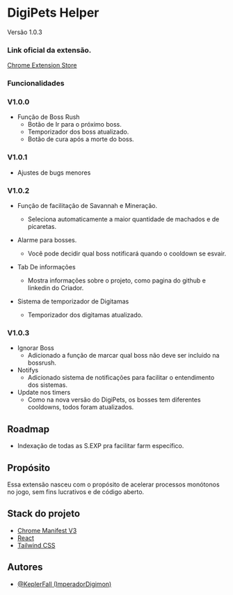 # DigiPets Helper
Versão 1.0.3
### Link oficial da extensão.
[Chrome Extension Store](https://chromewebstore.google.com/detail/digipets-helper/fofabjnjiieenlcihcmlgpilcmidcnbp?authuser=0&hl=pt-BR)
### Funcionalidades

### V1.0.0

- Função de Boss Rush
    - Botão de Ir para o próximo boss.
    - Temporizador dos boss atualizado.
    - Botão de cura após a morte do boss.

### V1.0.1
- Ajustes de bugs menores

### V1.0.2

- Função de facilitação de Savannah e Mineração.
    - Seleciona automaticamente a maior quantidade de machados e de picaretas.

- Alarme para bosses.
    - Você pode decidir qual boss notificará quando o cooldown se esvair.

- Tab De informações
    - Mostra informações sobre o projeto, como pagina do github e linkedin do Criador.

- Sistema de temporizador de Digitamas
    - Temporizador dos digitamas atualizado.

### V1.0.3
- Ignorar Boss
    - Adicionado a função de marcar qual boss não deve ser incluido na bossrush.
- Notifys
    - Adicionado sistema de notificações para facilitar o entendimento dos sistemas.
- Update nos timers
    - Como na nova versão do DigiPets, os bosses tem diferentes cooldowns, todos foram atualizados.

## Roadmap
- Indexação de todas as S.EXP pra facilitar farm específico.
## Propósito

Essa extensão nasceu com o propósito de acelerar processos monótonos no jogo, sem fins lucrativos e de código aberto.

## Stack do projeto

 - [Chrome Manifest V3](https://developer.chrome.com/docs/extensions/develop/migrate/what-is-mv3?hl=pt-br)
 - [React](https://react.dev/)
 - [Tailwind CSS](https://tailwindcss.com/)


## Autores

- [@KeplerFall (ImperadorDigimon)](https://www.linkedin.com/in/keplerpereira/)

